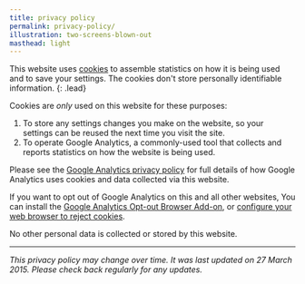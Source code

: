 ```yaml
---
title: privacy policy
permalink: privacy-policy/
illustration: two-screens-blown-out
masthead: light
---
```


This website uses [cookies](https://ico.org.uk/for-the-public/online/cookies.aspx "Information Commissioner's Office guidance for the public on cookies") to assemble statistics on how it is being used and to save your settings. The cookies don't store personally identifiable information.
{: .lead}

Cookies are *only* used on this website for these purposes:

1. To store any settings changes you make on the website, so your settings can be reused the next time you visit the site.
2. To operate Google Analytics, a commonly-used tool that collects and reports statistics on how the website is being used. 

Please see the [Google Analytics privacy policy](https://www.google.com/intl/en/analytics/learn/privacy.html) for full details of how Google Analytics uses cookies and data collected via this website.

If you want to opt out of Google Analytics on this and all other websites, You can install the [Google Analytics Opt-out Browser Add-on](https://tools.google.com/dlpage/gaoptout), or [configure your web browser to reject cookies](http://www.aboutcookies.org/DEFAULT.ASPX?page=1 "Guide to how to control cookies").

No other personal data is collected or stored by this website.

---

*This privacy policy may change over time. It was last updated on 27 March 2015. Please check back regularly for any updates.*
